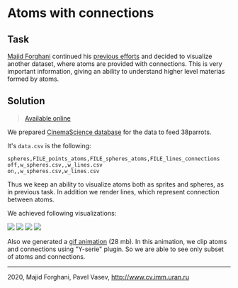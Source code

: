 # Atoms with connections

## Task
[Majid Forghani](https://www.researchgate.net/profile/Majid_Forghani2) continued his [previous efforts](2-atomic-connections.md) and decided to visualize another dataset,
where atoms are provided with connections. This is very important information, giving an ability to understand higher level materias
formed by atoms.

## Solution
> [Available online](http://tinyurl.com/u8vukmh)

We prepared [CinemaScience database](http://viewlang.ru/objs/data/38examples/5-proteins/protein-2-connections.cdb/) for the data to feed 38parrots.

It's `data.csv` is the following:
```
spheres,FILE_points_atoms,FILE_spheres_atoms,FILE_lines_connections
off,w_spheres.csv,,w_lines.csv
on,,w_spheres.csv,w_lines.csv
```

Thus we keep an ability to visualize atoms both as sprites and spheres, as in previous task. In addition we render lines, which represent
connection between atoms.

We achieved following visualizations:

![](http://showtime.lact.in/resizer_st/fit/340/340//files/visual/2020-03-14/2020-03-14-at-19-34-41.png)
![](http://showtime.lact.in/resizer_st/fit/340/340//files/visual/2020-03-14/2020-03-14-at-19-34-51.png)
![](http://showtime.lact.in/resizer_st/fit/340/340//files/visual/2020-03-14/2020-03-14-at-19-42-24.png)
![](http://showtime.lact.in/resizer_st/fit/340/340//files/visual/2020-03-14/2020-03-14-at-19-45-16.png)

Also we generated a [gif animation](http://showtime.lact.in/files/visual/2020-03-14/2020-03-14-at-19-40-12.gif) (28 mb).
In this animation, we clip atoms and connections using "Y-serie" plugin.
So we are able to see only subset of atoms and connections.

---
2020, Majid Forghani, Pavel Vasev, http://www.cv.imm.uran.ru
